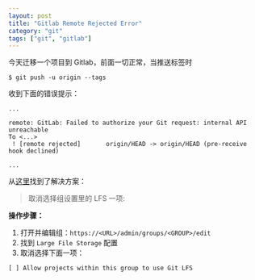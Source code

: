 ```yaml
---
layout: post
title: "Gitlab Remote Rejected Error"
category: "git"
tags: ["git", "gitlab"]
---
```


今天迁移一个项目到 Gitlab，前面一切正常，当推送标签时

```shell
$ git push -u origin --tags
```

收到下面的错误提示：


```shell
...

remote: GitLab: Failed to authorize your Git request: internal API unreachable                                             
To <...>                                          
 ! [remote rejected]       origin/HEAD -> origin/HEAD (pre-receive hook declined)   

...

```


<!-- more -->

从[这里](https://gitlab.com/gitlab-com/support-forum/issues/2683)找到了解决方案：

> 取消选择组设置里的 LFS 一项:

**操作步骤：**

1. 打开并编辑组：`https://<URL>/admin/groups/<GROUP>/edit`
2. 找到 `Large File Storage` 配置
3. 取消选择下面一项：

```
[ ] Allow projects within this group to use Git LFS
```